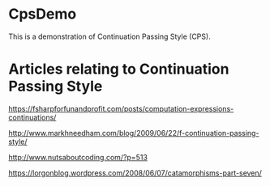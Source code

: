 # CpsDemo

This is a demonstration of Continuation Passing Style (CPS).

# Articles relating to Continuation Passing Style

https://fsharpforfunandprofit.com/posts/computation-expressions-continuations/

http://www.markhneedham.com/blog/2009/06/22/f-continuation-passing-style/

http://www.nutsaboutcoding.com/?p=513

https://lorgonblog.wordpress.com/2008/06/07/catamorphisms-part-seven/
